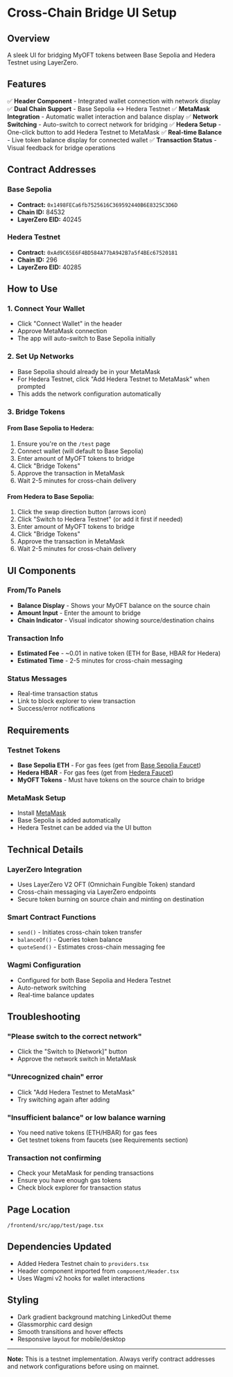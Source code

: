 # Cross-Chain Bridge UI Setup

## Overview
A sleek UI for bridging MyOFT tokens between Base Sepolia and Hedera Testnet using LayerZero.

## Features
✅ **Header Component** - Integrated wallet connection with network display
✅ **Dual Chain Support** - Base Sepolia ↔️ Hedera Testnet
✅ **MetaMask Integration** - Automatic wallet interaction and balance display
✅ **Network Switching** - Auto-switch to correct network for bridging
✅ **Hedera Setup** - One-click button to add Hedera Testnet to MetaMask
✅ **Real-time Balance** - Live token balance display for connected wallet
✅ **Transaction Status** - Visual feedback for bridge operations

## Contract Addresses

### Base Sepolia
- **Contract:** `0x1498FECa6fb7525616C369592440B6E8325C3D6D`
- **Chain ID:** 84532
- **LayerZero EID:** 40245

### Hedera Testnet
- **Contract:** `0xAd9C65E6F4BD584A77bA942B7a5f4BEc67520181`
- **Chain ID:** 296
- **LayerZero EID:** 40285

## How to Use

### 1. Connect Your Wallet
- Click "Connect Wallet" in the header
- Approve MetaMask connection
- The app will auto-switch to Base Sepolia initially

### 2. Set Up Networks
- Base Sepolia should already be in your MetaMask
- For Hedera Testnet, click "Add Hedera Testnet to MetaMask" when prompted
- This adds the network configuration automatically

### 3. Bridge Tokens

#### From Base Sepolia to Hedera:
1. Ensure you're on the `/test` page
2. Connect wallet (will default to Base Sepolia)
3. Enter amount of MyOFT tokens to bridge
4. Click "Bridge Tokens"
5. Approve the transaction in MetaMask
6. Wait 2-5 minutes for cross-chain delivery

#### From Hedera to Base Sepolia:
1. Click the swap direction button (arrows icon)
2. Click "Switch to Hedera Testnet" (or add it first if needed)
3. Enter amount of MyOFT tokens to bridge
4. Click "Bridge Tokens"
5. Approve the transaction in MetaMask
6. Wait 2-5 minutes for cross-chain delivery

## UI Components

### From/To Panels
- **Balance Display** - Shows your MyOFT balance on the source chain
- **Amount Input** - Enter the amount to bridge
- **Chain Indicator** - Visual indicator showing source/destination chains

### Transaction Info
- **Estimated Fee** - ~0.01 in native token (ETH for Base, HBAR for Hedera)
- **Estimated Time** - 2-5 minutes for cross-chain messaging

### Status Messages
- Real-time transaction status
- Link to block explorer to view transaction
- Success/error notifications

## Requirements

### Testnet Tokens
- **Base Sepolia ETH** - For gas fees (get from [Base Sepolia Faucet](https://www.coinbase.com/faucets/base-ethereum-goerli-faucet))
- **Hedera HBAR** - For gas fees (get from [Hedera Faucet](https://portal.hedera.com))
- **MyOFT Tokens** - Must have tokens on the source chain to bridge

### MetaMask Setup
- Install [MetaMask](https://metamask.io/)
- Base Sepolia is added automatically
- Hedera Testnet can be added via the UI button

## Technical Details

### LayerZero Integration
- Uses LayerZero V2 OFT (Omnichain Fungible Token) standard
- Cross-chain messaging via LayerZero endpoints
- Secure token burning on source chain and minting on destination

### Smart Contract Functions
- `send()` - Initiates cross-chain token transfer
- `balanceOf()` - Queries token balance
- `quoteSend()` - Estimates cross-chain messaging fee

### Wagmi Configuration
- Configured for both Base Sepolia and Hedera Testnet
- Auto-network switching
- Real-time balance updates

## Troubleshooting

### "Please switch to the correct network"
- Click the "Switch to [Network]" button
- Approve the network switch in MetaMask

### "Unrecognized chain" error
- Click "Add Hedera Testnet to MetaMask"
- Try switching again after adding

### "Insufficient balance" or low balance warning
- You need native tokens (ETH/HBAR) for gas fees
- Get testnet tokens from faucets (see Requirements section)

### Transaction not confirming
- Check your MetaMask for pending transactions
- Ensure you have enough gas tokens
- Check block explorer for transaction status

## Page Location
`/frontend/src/app/test/page.tsx`

## Dependencies Updated
- Added Hedera Testnet chain to `providers.tsx`
- Header component imported from `component/Header.tsx`
- Uses Wagmi v2 hooks for wallet interactions

## Styling
- Dark gradient background matching LinkedOut theme
- Glassmorphic card design
- Smooth transitions and hover effects
- Responsive layout for mobile/desktop

---

**Note:** This is a testnet implementation. Always verify contract addresses and network configurations before using on mainnet.

